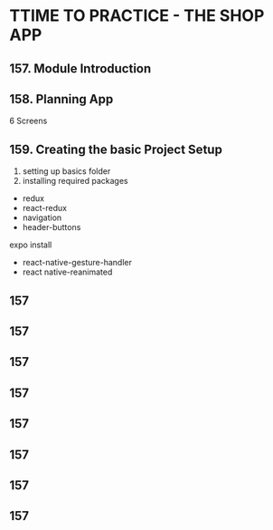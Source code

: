 # TTIME TO PRACTICE - THE SHOP APP

## 157. Module Introduction

## 158. Planning App

6 Screens

## 159. Creating the basic Project Setup

1. setting up basics folder
2. installing required packages

- redux
- react-redux
- navigation
- header-buttons

expo install

- react-native-gesture-handler
- react native-reanimated

## 157

## 157

## 157

## 157

## 157

## 157

## 157

## 157
